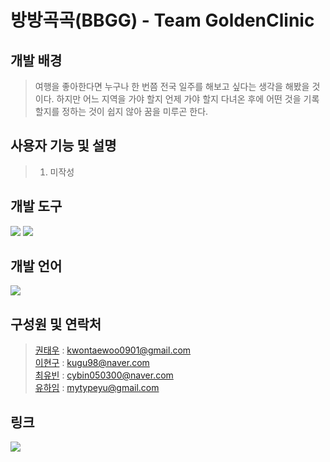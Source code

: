 # 방방곡곡(BBGG) - Team GoldenClinic

## 개발 배경
> 여행을 좋아한다면 누구나 한 번쯤 전국 일주를 해보고 싶다는 생각을 해봤을 것이다. 하지만 어느 지역을 가야 할지 언제 가야 할지 다녀온 후에 어떤 것을 기록할지를 정하는 것이 쉽지 않아 꿈을 미루곤 한다.

## 사용자 기능 및 설명
   > 1. 미작성
   
## 개발 도구
<img src="https://img.shields.io/badge/Xcode-147EFB?style=flat-square&logo=Xcode&logoColor=white"/></a>
<img src="https://img.shields.io/badge/Figma-F24E1E?style=flat-square&logo=Figma&logoColor=white"/></a> <br>

## 개발 언어
<img src="https://img.shields.io/badge/Swift-F05138?style=flat-square&logo=Swift&logoColor=white"/></a> <br>

## 구성원 및 연락처
> [권태우](https://github.com/boifromangye) : kwontaewoo0901@gmail.com  
> [이현구](https://github.com/kugu98) : kugu98@naver.com  
> [최유빈](https://github.com/cybin050300) : cybin050300@naver.com  
> [유하임](https://github.com/typeYu) : mytypeyu@gmail.com  

## 링크
<a href="https://trello.com/2022goldenclinic"><img src="https://img.shields.io/badge/Trello-blue?style=flat-square&logo=Trello&logoColor=white&link=https://trello.com/"/></a> 

